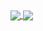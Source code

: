 <a href="https://github.com/horseinthesky">
  <img align="center" src="https://github-readme-stats.vercel.app/api?username=horseinthesky&show_icons=true&hide_title=true&hide_border=true&card_width=400&include_all_commits=true&count_private=true" />
</a>
<a href="https://github.com/horseinthesky">
  <img align="center" src="https://github-readme-stats.vercel.app/api/top-langs/?username=horseinthesky&hide_title=true&hide_border=true&card_width=400&hide=javascript,vim%20script" />
</a>
<!-- [![horseinthesky's GitHub stats](https://github-readme-stats.vercel.app/api?username=horseinthesky&show_icons=true&hide_title=true&hide_border=true&card_width=500&include_all_commits=true&count_private=true)](https://github.com/horseinthesky) -->
<!-- [![Top Langs](https://github-readme-stats.vercel.app/api/top-langs/?username=horseinthesky&hide_title=true&hide_border=true&card_width=500&hide=javascript,vim%20script)](https://github.com/horseinthesky) -->

<!--
**horseinthesky/horseinthesky** is a ✨ _special_ ✨ repository because its `README.md` (this file) appears on your GitHub profile.

Here are some ideas to get you started:

- 🔭 I’m currently working on ...
- 🌱 I’m currently learning ...
- 👯 I’m looking to collaborate on ...
- 🤔 I’m looking for help with ...
- 💬 Ask me about ...
- 📫 How to reach me: ...
- 😄 Pronouns: ...
- ⚡ Fun fact: ...
-->
